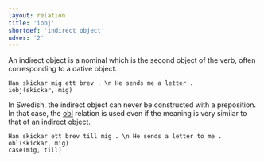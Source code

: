 ```yaml
---
layout: relation
title: 'iobj'
shortdef: 'indirect object'
udver: '2'
---
```


An indirect object is a nominal which is the second object of the verb, often corresponding to a dative object.

~~~ sdparse
Han skickar mig ett brev . \n He sends me a letter .
iobj(skickar, mig)
~~~

In Swedish, the indirect object can never be constructed with a preposition. In that case, the [obl]() relation
is used even if the meaning is very similar to that of an indirect object.

~~~ sdparse
Han skickar ett brev till mig . \n He sends a letter to me .
obl(skickar, mig)
case(mig, till)
~~~

<!-- Interlanguage links updated Po 11. listopadu 2024, 20:10:59 CET -->
